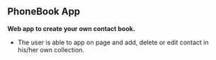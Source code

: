## PhoneBook App
**Web app to create your own contact book.** 
- The user is able to app on page and add, delete or edit contact in his/her own collection. 
